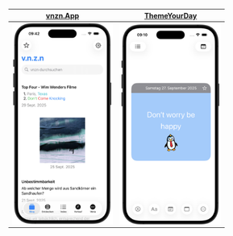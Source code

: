 
| [vnzn.App](https://github.com/christiannoll/vnzn) | [ThemeYourDay](https://github.com/christiannoll/ThemeYourDay) | 
|:-------------------------------------:|:-------------------------------------:|
| <a href="https://github.com/christiannoll/vnzn"><img src="vnznApp.png" width="auto" height="400"/></a> | <a href="https://github.com/christiannoll/ThemeYourDay"><img src="ThemeYourDay.png" width="auto" height="400"/></a> |